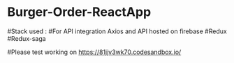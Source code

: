 # Burger-Order-ReactApp
#Stack used :
#For API integration Axios and API hosted on firebase
#Redux 
#Redux-saga

#Please test working on https://81jjv3wk70.codesandbox.io/

